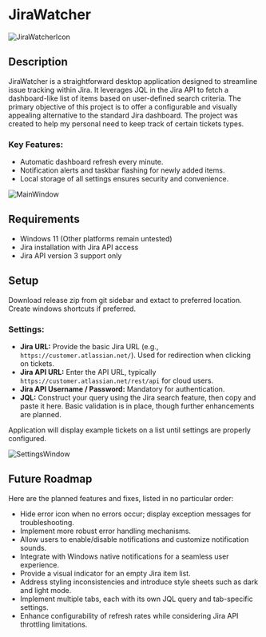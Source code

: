 # JiraWatcher

![JiraWatcherIcon](https://github.com/Kortelainen/JiraWatcher/assets/10597651/b1a47111-82bc-4821-bcfd-4e1cdcd9beed)

## Description
JiraWatcher is a straightforward desktop application designed to streamline issue tracking within Jira. It leverages JQL in the Jira API to fetch a dashboard-like list of items based on user-defined search criteria. The primary objective of this project is to offer a configurable and visually appealing alternative to the standard Jira dashboard. The project was created to help my personal need to keep track of certain tickets types.

### Key Features:
- Automatic dashboard refresh every minute.
- Notification alerts and taskbar flashing for newly added items.
- Local storage of all settings ensures security and convenience.

![MainWindow](https://github.com/Kortelainen/JiraWatcher/assets/10597651/d5d29b5f-eec6-44e2-a244-5a8f025f7b02)

## Requirements
- Windows 11 (Other platforms remain untested)
- Jira installation with Jira API access
- Jira API version 3 support only

## Setup
Download release zip from git sidebar and extact to preferred location. Create windows shortcuts if preferred.

### Settings:
- **Jira URL:** Provide the basic Jira URL (e.g., `https://customer.atlassian.net/`). Used for redirection when clicking on tickets.
- **Jira API URL:** Enter the API URL, typically `https://customer.atlassian.net/rest/api` for cloud users.
- **Jira API Username / Password:** Mandatory for authentication.
- **JQL:** Construct your query using the Jira search feature, then copy and paste it here. Basic validation is in place, though further enhancements are planned.

Application will display example tickets on a list until settings are properly configured.

![SettingsWindow](https://github.com/Kortelainen/JiraWatcher/assets/10597651/2e6a298b-4017-4c44-8053-350c41bf09ec)

## Future Roadmap
Here are the planned features and fixes, listed in no particular order:
- Hide error icon when no errors occur; display exception messages for troubleshooting.
- Implement more robust error handling mechanisms.
- Allow users to enable/disable notifications and customize notification sounds.
- Integrate with Windows native notifications for a seamless user experience.
- Provide a visual indicator for an empty Jira item list.
- Address styling inconsistencies and introduce style sheets such as dark and light mode.
- Implement multiple tabs, each with its own JQL query and tab-specific settings.
- Enhance configurability of refresh rates while considering Jira API throttling limitations.
